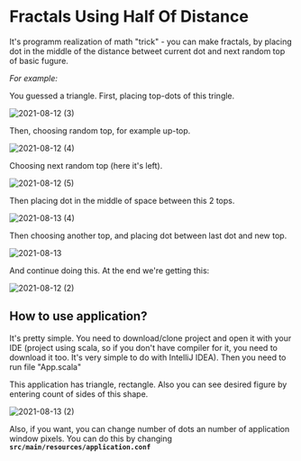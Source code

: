 # Fractals Using Half Of Distance

It's programm realization of math "trick" - you can make fractals, by placing dot in the middle of the distance betweet current dot and next random top of basic fugure.

*For example:*

You guessed a triangle. 
First, placing top-dots of this tringle.

![2021-08-12 (3)](https://user-images.githubusercontent.com/64104994/129270745-d63f70ea-195e-46da-af75-e585357e1b69.png)

Then, choosing random top, for example up-top.

![2021-08-12 (4)](https://user-images.githubusercontent.com/64104994/129270844-97802c34-1f27-4458-b399-fe0d6f76c2ba.png)

Choosing next random top (here it's left).

![2021-08-12 (5)](https://user-images.githubusercontent.com/64104994/129270979-92156914-2025-41f9-a0f1-c010b7d6b73f.png)

Then placing dot in the middle of space between this 2 tops.

![2021-08-13 (4)](https://user-images.githubusercontent.com/64104994/129271631-1a7f67d9-32d1-4a59-9632-73fa75abe7ee.png)

Then choosing another top, and placing dot between last dot and new top.

![2021-08-13](https://user-images.githubusercontent.com/64104994/129271300-0358a6de-09c0-4ee3-b0c7-503066235df8.png)

And continue doing this. At the end we're getting this:

![2021-08-12 (2)](https://user-images.githubusercontent.com/64104994/129271278-e655dad7-c338-455c-888f-11fbee4d483f.png)

## How to use application?
It's pretty simple. You need to download/clone project and open it with your IDE (project using scala, so if you don't have compiler for it, you need to download it too. It's very simple to do with IntelliJ IDEA).
Then you need to run file "App.scala"

This application has triangle, rectangle. Also you can see desired figure by entering count of sides of this shape.

![2021-08-13 (2)](https://user-images.githubusercontent.com/64104994/129271385-549966df-e87d-4841-90c4-2d6f6a43bd15.png)

Also, if you want, you can change number of dots an number of  application window pixels. You can do this by changing **`src/main/resources/application.conf`** 
